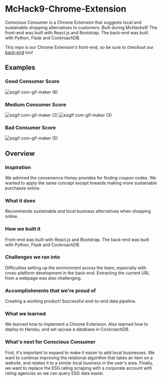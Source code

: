 # McHack9-Chrome-Extension
Conscious Consumer is a Chrome Extension that suggests local and sustainable shopping alternatives to customers. Built during McHacks9! The front-end was built with React.js and Bootstrap. The back-end was built with Python, Flask and CockroachDB.

This repo is our Chrome Extension's front-end, so be sure to checkout our [back-end](https://github.com/arikaufman/mchacks22backend) too!


## Examples
### Good Consumer Score
![ezgif com-gif-maker (6)](https://user-images.githubusercontent.com/63019625/150677374-bd62c9b4-2386-4e75-9cc8-ded789c64bc6.gif)

### Medium Consumer Score
![ezgif com-gif-maker (2)](https://user-images.githubusercontent.com/63019625/150677043-d6fd05c6-4aec-4503-8ec5-866f04eafe4e.gif)
![ezgif com-gif-maker (3)](https://user-images.githubusercontent.com/63019625/150677170-1dc95e47-f490-4411-86c5-04c48dc01177.gif)

### Bad Consumer Score
![ezgif com-gif-maker (5)](https://user-images.githubusercontent.com/63019625/150677324-d2299570-c746-47ee-b7ad-c7f5afa68518.gif)

## Overview

### Inspiration
We admired the convenience Honey provides for finding coupon codes. We wanted to apply the same concept except towards making more sustainable purchases online.

### What it does 
Recommends sustainable and local business alternatives when shopping online.

### How we built it
Front-end was built with React.js and Bootstrap. The back-end was built with Python, Flask and CockroachDB. 

### Challenges we ran into
Difficulties setting up the environment across the team, especially with cross-platform development in the back-end. Extracting the current URL from a webpage was also challenging.

### Accomplishments that we're proud of
Creating a working product!
Successful end-to-end data pipeline.

### What we learned
We learned how to implement a Chrome Extension. Also learned how to deploy to Heroku, and set up/use a database in CockroachDB. 

### What's next for Conscious Consumer
First, it's important to expand to make it easier to add local businesses. We want to continue improving the relational algorithm that takes an item on a website, and relates it to a similar local business in the user's area. Finally, we want to replace the ESG rating scraping with a corporate account with rating agencies so we can query ESG data easier.
